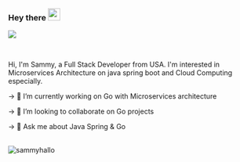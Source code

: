 ### Hey there <img src="https://media.giphy.com/media/hvRJCLFzcasrR4ia7z/giphy.gif" width="25px">

![](https://visitor-badge.glitch.me/badge?page_id=sammyhallo)

<br />


Hi, I'm Sammy, a Full Stack Developer from USA. I'm interested in Microservices Architecture on java spring boot and Cloud Computing especially.

-> 🔭 I’m currently working on Go with Microservices architecture

-> 👯 I’m looking to collaborate on Go projects

-> 💬 Ask me about Java Spring & Go


<br/>
<img src="https://github-readme-stats.vercel.app/api?username=sammyhallo&show_icons=true&theme=gotham" alt="sammyhallo" />
